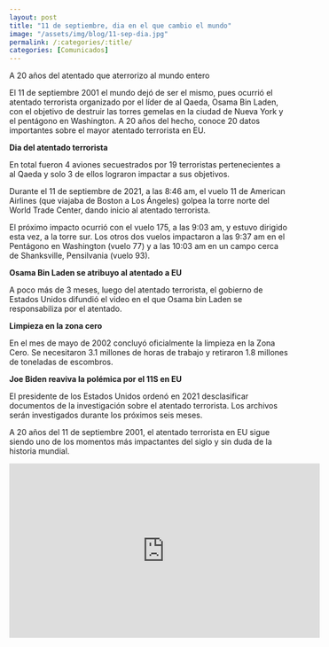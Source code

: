 ```yaml
---
layout: post
title: "11 de septiembre, dia en el que cambio el mundo"
image: "/assets/img/blog/11-sep-dia.jpg"
permalink: /:categories/:title/
categories: [Comunicados]
---
```


A 20 años del atentado que aterrorizo al mundo entero


El 11 de septiembre 2001 el mundo dejó de ser el mismo, pues ocurrió el atentado terrorista organizado por el líder de al Qaeda, Osama Bin Laden, con el objetivo de destruir las torres gemelas en la ciudad de Nueva York y el pentágono en Washington. A 20 años del hecho, conoce 20 datos importantes sobre el mayor atentado terrorista en EU.

**Dia del atentado terrorista**

En total fueron 4 aviones secuestrados por 19 terroristas pertenecientes a al Qaeda y solo 3 de ellos lograron impactar a sus objetivos.

Durante el 11 de septiembre de 2021, a las 8:46 am, el vuelo 11 de American Airlines (que viajaba de Boston a Los Ángeles) golpea la torre norte del World Trade Center, dando inicio al atentado terrorista.

El próximo impacto ocurrió con el vuelo 175, a las 9:03 am, y estuvo dirigido esta vez, a la torre sur. Los otros dos vuelos impactaron a las 9:37 am en el Pentágono en Washington (vuelo 77) y a las 10:03 am en un campo cerca de Shanksville, Pensilvania (vuelo 93).

**Osama Bin Laden se atribuyo al atentado a EU**

A poco más de 3 meses, luego del atentado terrorista, el gobierno de Estados Unidos difundió el video en el que Osama bin Laden se responsabiliza por el atentado.

**Limpieza en la zona cero**

En el mes de mayo de 2002 concluyó oficialmente la limpieza en la Zona Cero. Se necesitaron 3.1 millones de horas de trabajo y retiraron 1.8 millones de toneladas de escombros.

**Joe Biden reaviva la polémica por el 11S en EU**

El presidente de los Estados Unidos ordenó en 2021 desclasificar documentos de la investigación sobre el atentado terrorista. Los archivos serán investigados durante los próximos seis meses.

A 20 años del 11 de septiembre 2001, el atentado terrorista en EU sigue siendo uno de los momentos más impactantes del siglo y sin duda de la historia mundial.

<iframe width="560" height="315" src="https://www.youtube.com/embed/Y1WzQBYmYvQ" title="YouTube video player" frameborder="0" allow="accelerometer; autoplay; clipboard-write; encrypted-media; gyroscope; picture-in-picture" allowfullscreen></iframe>



